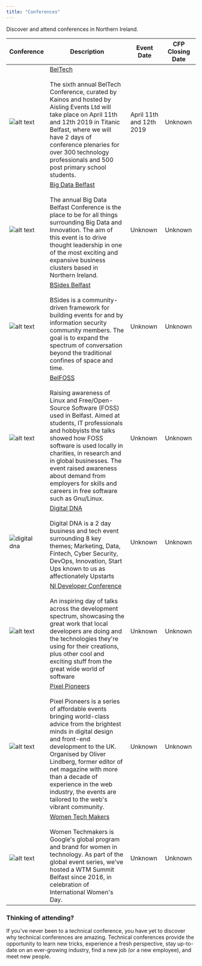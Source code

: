 ```yaml
---
title: "Conferences"
---
```


Discover and attend conferences in Northern Ireland.

| Conference  | Description |  Event Date  | CFP Closing Date|
|---|---|---|---|
| ![alt text](https://img.evbuc.com/https%3A%2F%2Fcdn.evbuc.com%2Fimages%2F55088477%2F83758593513%2F1%2Foriginal.20190114-105907?w=1000&auto=compress&rect=0%2C256%2C1024%2C512&s=6cabc5bdd7f738cb495fe4eba2eff889) | [BelTech](https://beltech.co) <br><br> The sixth annual BelTech Conference, curated by Kainos and hosted by Aisling Events Ltd will take place on April 11th and 12th 2019 in Titanic Belfast, where we will have 2 days of conference plenaries for over 300 technology professionals and 500 post primary school students. |   April 11th and 12th 2019  | Unknown |
| ![alt text](https://d3ku2up3znex6l.cloudfront.net/public/sitepagenote_note/bf/93/932c_3a2d.jpg?c=acd2) | [Big Data Belfast](https://www.bigdatabelfast.com) <br><br> The annual Big Data Belfast Conference is the place to be for all things surrounding Big Data and Innovation. The aim of this event is to drive thought leadership in one of the most exciting and expansive business clusters based in Northern Ireland. |   Unknown  | Unknown |
| ![alt text](https://cdn-images-1.medium.com/max/1200/1*cvS3xJplVq-wmLKaBwTYvQ.png) | [BSides Belfast](https://bsidesbelfast.org) <br><br> BSides is a community-driven framework for building events for and by information security community members.  The goal is to expand the spectrum of conversation beyond the traditional confines of space and time. |   Unknown  | Unknown |
| ![alt text](https://secure.meetupstatic.com/photos/event/6/0/4/e/600_469104654.jpeg) | [BelFOSS](http://belfoss.eeecs.qub.ac.uk/) <br><br> Raising awareness of Linux and Free/Open-Source Software (FOSS) used in Belfast. Aimed at students, IT professionals and hobbyists the talks showed how FOSS software is used locally in charities, in research and in global businesses. The event raised awareness about demand from employers for skills and careers in free software such as Gnu/Linux. |   Unknown  | Unknown |
| ![digital dna](https://digitaldna.org.uk/wp-content/uploads/2018/03/Print-Landscape-Full-Colour-1.jpg) | [Digital DNA](https://digitaldna.org.uk/) <br><br> Digital DNA is a 2 day business and tech event surrounding 8 key themes;  Marketing, Data, Fintech, Cyber Security, DevOps, Innovation, Start Ups known to us as affectionately Upstarts |   Unknown  | Unknown |
| ![alt text](https://pbs.twimg.com/profile_images/815273595165442049/YMo7qYyJ.jpg) | [NI Developer Conference](https://www.nidevconf.com/) <br><br> An inspiring day of talks across the development spectrum, showcasing the great work that local developers are doing and the technologies they're using for their creations, plus other cool and exciting stuff from the great wide world of software |   Unknown  | Unknown |
| ![alt text](https://d2z6c3c3r6k4bx.cloudfront.net/uploads/event/logo/1068220/6c4a0b1be7c9a2a17101d749fb6a43c0.jpg) | [Pixel Pioneers](https://pixelpioneers.co) <br><br> Pixel Pioneers is a series of affordable events bringing world-class advice from the brightest minds in digital design and front-end development to the UK. Organised by Oliver Lindberg, former editor of net magazine with more than a decade of experience in the web industry, the events are tailored to the web's vibrant community. |   Unknown  | Unknown |
| ![alt text](https://womentechmakersbelfast.com/uploads/1/1/7/3/117317623/women-techmakers-belfast-2018-w5-conference_2.jpeg) | [Women Tech Makers](https://womentechmakersbelfast.com/tickets.html) <br><br> ​Women Techmakers is Google's global program and brand for women in technology. As part of the global event series, we've hosted a WTM Summit Belfast since 2016, in celebration of International Women's Day. |   Unknown  | Unknown |


### Thinking of attending?

If you've never been to a technical conference, you have yet to discover why technical conferences are amazing. Technical conferences provide the opportunity to learn new tricks, experience a fresh perspective, stay up-to-date on an ever-growing industry, find a new job (or a new employee), and meet new people.
